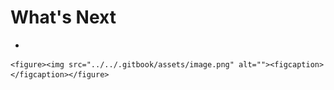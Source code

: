 # What's Next

*

    <figure><img src="../../.gitbook/assets/image.png" alt=""><figcaption></figcaption></figure>
